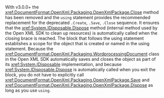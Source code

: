 With v3.0.0+ the <xref:DocumentFormat.OpenXml.Packaging.OpenXmlPackage.Close> method has been removed and
the `using` statement provides the recommended replacement for the deprecated `.Create`, `.Save`, `.Close` sequence. 
It ensures that the <xref:System.IDisposable.Dispose> method (internal method
used by the Open XML SDK to clean up resources) is automatically called
when the closing brace is reached. The block that follows the using
statement establishes a scope for the object that is created or named in
the using statement. Because the <xref:DocumentFormat.OpenXml.Packaging.WordprocessingDocument> class in the Open XML SDK
automatically saves and closes the object as part of its <xref:System.IDisposable> implementation, and because
<xref:System.IDisposable.Dispose> is automatically called when you
exit the block, you do not have to explicitly call <xref:DocumentFormat.OpenXml.Packaging.OpenXmlPackage.Save> and
<xref:DocumentFormat.OpenXml.Packaging.OpenXmlPackage.Dispose> as long as you use `using`.